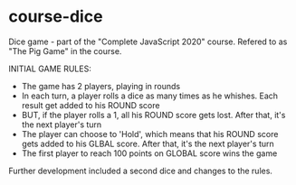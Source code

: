 # course-dice
Dice game - part of the "Complete JavaScript 2020" course.
Refered to as "The Pig Game" in the course.

INITIAL GAME RULES:

- The game has 2 players, playing in rounds
- In each turn, a player rolls a dice as many times as he whishes. Each result get added to his ROUND score
- BUT, if the player rolls a 1, all his ROUND score gets lost. After that, it's the next player's turn
- The player can choose to 'Hold', which means that his ROUND score gets added to his GLBAL score. 
  After that, it's the next player's turn
- The first player to reach 100 points on GLOBAL score wins the game

Further development included a second dice and changes to the rules.
